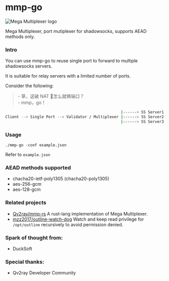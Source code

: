 # mmp-go

![Mega Multiplexer logo](logo.png)

Mega Multiplexer, port mutiplexer for shadowsocks, supports AEAD methods only.

### Intro

You can use mmp-go to reuse single port to forward to multiple shadowsocks servers.

It is suitable for relay servers with a limited number of ports.

Consider the following:

> \- 草，这破 NAT 🐔怎么就俩端口？<br/>
> \- mmp，go！<br/>

```bash
                                                   |------> SS Server1
Client --> Single Port --> Validator / Multiplexer |------> SS Server2
                                                   |------> SS Server3
```

### Usage

```shell
./mmp-go -conf example.json
```

Refer to `example.json`

### AEAD methods supported

- chacha20-ietf-poly1305 (chacha20-poly1305)
- aes-256-gcm
- aes-128-gcm

### Related projects

- [Qv2ray/mmp-rs](https://github.com/Qv2ray/mmp-rs) A rust-lang implementation of Mega Multiplexer.
- [mzz2017/outline-watch-dog](https://github.com/mzz2017/outline-watch-dog) Watch and keep read privilege for `/opt/outline` recursively to avoid permission denied.

### Spark of thought from:

- DuckSoft

### Special thanks:

- Qv2ray Developer Community
